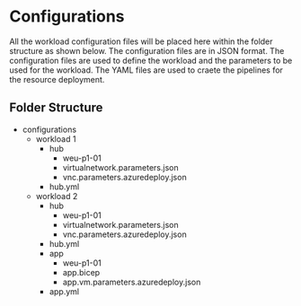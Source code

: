 # Configurations
All the workload configuration files will be placed here within the folder structure as shown below. The configuration files are in JSON format. The configuration files are used to define the workload and the parameters to be used for the workload. The YAML files are used to craete the pipelines for the resource deployment.

## Folder Structure
- configurations
  - workload 1
    - hub
      - weu-p1-01
      - virtualnetwork.parameters.json
      - vnc.parameters.azuredeploy.json
    - hub.yml
  - workload 2
    - hub
      - weu-p1-01
      - virtualnetwork.parameters.json
      - vnc.parameters.azuredeploy.json
    - hub.yml
    - app
      - weu-p1-01
      - app.bicep
      - app.vm.parameters.azuredeploy.json
    - app.yml
